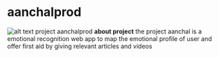 # aanchalprod
![alt text](https://64.media.tumblr.com/795db94cd8776d5df96f2bb84ce73b38/d7624e3a8e98361c-bd/s1280x1920/5646c5e23d74be409dee33f331fcdcaa287fa5a1.png)
    project aanchalprod
    **about project**  the project aanchal is a emotional recognition web app to map the emotional profile of user and offer first aid by giving relevant articles and videos

